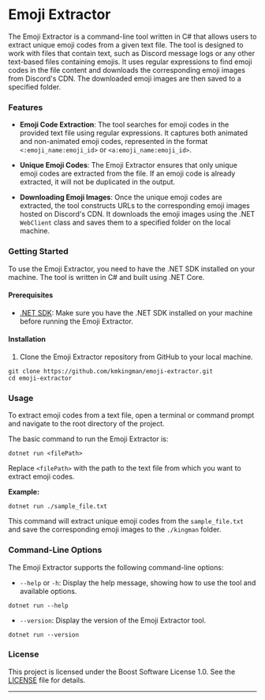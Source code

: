 
# Emoji Extractor

The Emoji Extractor is a command-line tool written in C# that allows users to extract unique emoji codes from a given text file. The tool is designed to work with files that contain text, such as Discord message logs or any other text-based files containing emojis. It uses regular expressions to find emoji codes in the file content and downloads the corresponding emoji images from Discord's CDN. The downloaded emoji images are then saved to a specified folder.

### Features

- **Emoji Code Extraction**: The tool searches for emoji codes in the provided text file using regular expressions. It captures both animated and non-animated emoji codes, represented in the format `<:emoji_name:emoji_id>` or `<a:emoji_name:emoji_id>`.

- **Unique Emoji Codes**: The Emoji Extractor ensures that only unique emoji codes are extracted from the file. If an emoji code is already extracted, it will not be duplicated in the output.

- **Downloading Emoji Images**: Once the unique emoji codes are extracted, the tool constructs URLs to the corresponding emoji images hosted on Discord's CDN. It downloads the emoji images using the .NET `WebClient` class and saves them to a specified folder on the local machine.

### Getting Started

To use the Emoji Extractor, you need to have the .NET SDK installed on your machine. The tool is written in C# and built using .NET Core.

#### Prerequisites

- [.NET SDK](https://dotnet.microsoft.com/download): Make sure you have the .NET SDK installed on your machine before running the Emoji Extractor.

#### Installation

1. Clone the Emoji Extractor repository from GitHub to your local machine.

```
git clone https://github.com/kmkingman/emoji-extractor.git
cd emoji-extractor
```

### Usage

To extract emoji codes from a text file, open a terminal or command prompt and navigate to the root directory of the project.

The basic command to run the Emoji Extractor is:

```
dotnet run <filePath>
```

Replace `<filePath>` with the path to the text file from which you want to extract emoji codes.

**Example:**

```
dotnet run ./sample_file.txt
```

This command will extract unique emoji codes from the `sample_file.txt` and save the corresponding emoji images to the `./kingman` folder.

### Command-Line Options

The Emoji Extractor supports the following command-line options:

- `--help` or `-h`: Display the help message, showing how to use the tool and available options.

```
dotnet run --help
```

- `--version`: Display the version of the Emoji Extractor tool.

```
dotnet run --version
```

### License

This project is licensed under the Boost Software License 1.0. See the [LICENSE](LICENSE) file for details.


---

